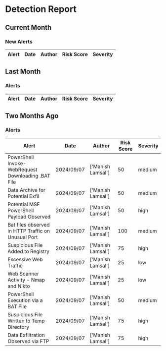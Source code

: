 # Detection Report
## Current Month
### New Alerts

| Alert | Date | Author | Risk Score | Severity |
| --- | --- | --- | --- | --- |
## Last Month
### Alerts

| Alert | Date | Author | Risk Score | Severity |
| --- | --- | --- | --- | --- |
## Two Months Ago
### Alerts

| Alert | Date | Author | Risk Score | Severity |
| --- | --- | --- | --- | --- |
|PowerShell Invoke-WebRequest Downloading .BAT File|2024/09/07|['Manish Lamsal']|50|medium|
|Data Archive for Potential Exfil|2024/09/07|['Manish Lamsal']|50|medium|
|Potential MSF PowerShell Payload Observed|2024/09/07|['Manish Lamsal']|50|high|
|Bat files observed in HTTP Traffic on Unusual Port |2024/09/07|['Manish Lamsal']|100|medium|
|Suspicious File Added to Registry|2024/09/07|['Manish Lamsal']|75|high|
|Excessive Web Traffic|2024/09/07|['Manish Lamsal']|25|low|
|Web Scanner Activity - Nmap and Nikto|2024/09/07|['Manish Lamsal']|25|low|
|PowerShell Execution via a BAT File|2024/09/07|['Manish Lamsal']|50|medium|
|Suspicious File Written to Temp Directory|2024/09/07|['Manish Lamsal']|75|high|
|Data Exfiltration Observed via FTP|2024/09/07|['Manish Lamsal']|75|high|
